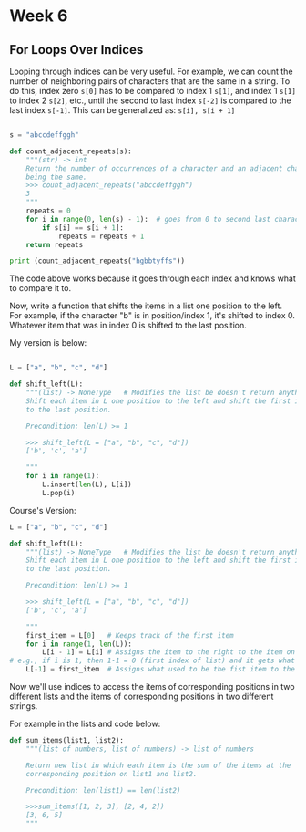 # Week 6

## For Loops Over Indices

Looping through indices can be very useful. For example, we can count the number
of neighboring pairs of characters that are the same in a string. To do this,
 index zero `s[0]` has to be compared to index 1 `s[1]`, and index 1 `s[1]` to
 index 2 `s[2]`, etc., until the second to last index `s[-2]` is compared to
 the last index `s[-1]`. This can be generalized as: `s[i], s[i + 1]`

```python

s = "abccdeffggh"

def count_adjacent_repeats(s):
    """(str) -> int
    Return the number of occurrences of a character and an adjacent character
    being the same.
    >>> count_adjacent_repeats("abccdeffggh")
    3
    """
    repeats = 0
    for i in range(0, len(s) - 1):  # goes from 0 to second last character of str. If it's left as len(s), it will be out of range when it tries to compare the last index to nothing.
        if s[i] == s[i + 1]:
            repeats = repeats + 1
    return repeats

print (count_adjacent_repeats("hgbbtyffs"))

```

The code above works because it goes through each index and knows what to compare
it to.

Now, write a function that shifts the items in a list one position to the left.
For example, if the character "b" is in position/index 1, it's shifted to index 0.
Whatever item that was in index 0 is shifted to the last position.


My version is below:

```python

L = ["a", "b", "c", "d"]

def shift_left(L):
    """(list) -> NoneType   # Modifies the list be doesn't return anything
    Shift each item in L one position to the left and shift the first item
    to the last position.

    Precondition: len(L) >= 1

    >>> shift_left(L = ["a", "b", "c", "d"])
    ['b', 'c', 'a']

    """
    for i in range(1):
        L.insert(len(L), L[i])
        L.pop(i)


```

Course's Version:

```python
L = ["a", "b", "c", "d"]

def shift_left(L):
    """(list) -> NoneType   # Modifies the list be doesn't return anything
    Shift each item in L one position to the left and shift the first item
    to the last position.

    Precondition: len(L) >= 1

    >>> shift_left(L = ["a", "b", "c", "d"])
    ['b', 'c', 'a']

    """
    first_item = L[0]   # Keeps track of the first item
    for i in range(1, len(L)):
        L[i - 1] = L[i] # Assigns the item to the right to the item on the left
# e.g., if i is 1, then 1-1 = 0 (first index of list) and it gets what's on index 1
    L[-1] = first_item  # Assigns what used to be the fist item to the last position.

```

Now we'll use indices to access the items of corresponding positions in two different
lists and the items of corresponding positions in two different strings.

For example in the lists and code below:

```python
def sum_items(list1, list2):
    """(list of numbers, list of numbers) -> list of numbers

    Return new list in which each item is the sum of the items at the
    corresponding position on list1 and list2.

    Precondition: len(list1) == len(list2)

    >>>sum_items([1, 2, 3], [2, 4, 2])
    [3, 6, 5]
    """




```
